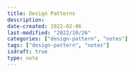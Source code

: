 ```yaml
---
title: Design Patterns
description:
date-created: 2022-02-06
last-modified: "2022/10/26"
categories: ["design-pattern", "notes"]
tags: ["design-pattern", "notes"]
isdraft: true
type: note
---
```

